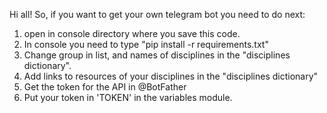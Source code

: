 Hi all!
So, if you want to get your own telegram bot you need to do next:

1. open in console directory where you save this code.
2. In console you need to type "pip install -r requirements.txt"
3. Change group in list, and names of disciplines in the "disciplines dictionary". 
4. Add links to resources of your disciplines in the "disciplines dictionary"
5. Get the token for the API in @BotFather
6. Put your token in 'TOKEN' in the variables module.

